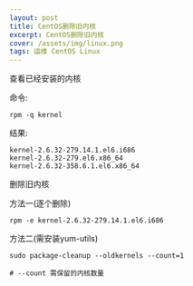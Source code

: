 ```yaml
---
layout: post
title: CentOS删除旧内核
excerpt: CentOS删除旧内核
cover: /assets/img/linux.png
tags: 运维 CentOS Linux
---
```


查看已经安装的内核

命令:

```shell
rpm -q kernel
``` 

结果:

```shell
kernel-2.6.32-279.14.1.el6.i686 
kernel-2.6.32-279.el6.x86_64
kernel-2.6.32-358.6.1.el6.x86_64
```


删除旧内核

方法一(逐个删除)
 
```shell
rpm -e kernel-2.6.32-279.14.1.el6.i686
``` 

方法二(需安装yum-utils)

```shell
sudo package-cleanup --oldkernels --count=1

# --count 需保留的内核数量
``` 
